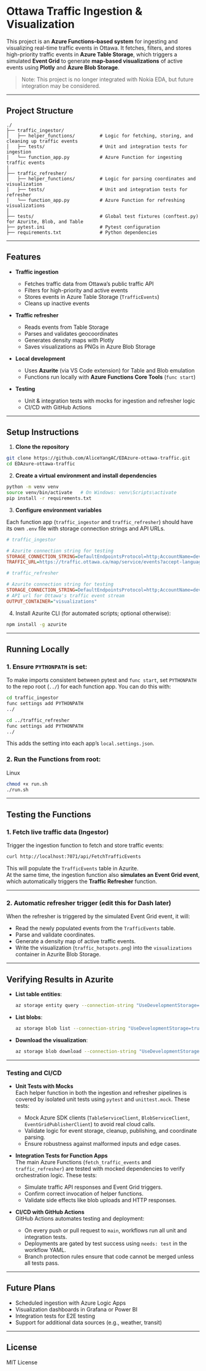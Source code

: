 # Ottawa Traffic Ingestion & Visualization

This project is an **Azure Functions–based system** for ingesting and visualizing real-time traffic events in Ottawa. It fetches, filters, and stores high-priority traffic events in **Azure Table Storage**, which triggers a simulated **Event Grid** to generate **map-based visualizations** of active events using **Plotly** and **Azure Blob Storage**.  

> Note: This project is no longer integrated with Nokia EDA, but future integration may be considered.

---

## Project Structure

```
./
├── traffic_ingestor/
│   ├── helper_functions/         # Logic for fetching, storing, and cleaning up traffic events
│   ├── tests/                    # Unit and integration tests for ingestion
│   └── function_app.py           # Azure Function for ingesting traffic events
│
├── traffic_refresher/
│   ├── helper_functions/         # Logic for parsing coordinates and visualization
│   ├── tests/                    # Unit and integration tests for refresher
│   └── function_app.py           # Azure Function for refreshing visualizations
│
├── tests/                        # Global test fixtures (conftest.py) for Azurite, Blob, and Table
├── pytest.ini                    # Pytest configuration
├── requirements.txt              # Python dependencies
```

---

## Features

- **Traffic ingestion**  
  - Fetches traffic data from Ottawa’s public traffic API  
  - Filters for high-priority and active events  
  - Stores events in Azure Table Storage (`TrafficEvents`)  
  - Cleans up inactive events  

- **Traffic refresher**  
  - Reads events from Table Storage  
  - Parses and validates geocoordinates  
  - Generates density maps with Plotly  
  - Saves visualizations as PNGs in Azure Blob Storage  

- **Local development**  
  - Uses **Azurite** (via VS Code extension) for Table and Blob emulation  
  - Functions run locally with **Azure Functions Core Tools** (`func start`)  

- **Testing**  
  - Unit & integration tests with mocks for ingestion and refresher logic  
  - CI/CD with GitHub Actions  

---

## Setup Instructions

1. **Clone the repository**

```bash
git clone https://github.com/AliceYangAC/EDAzure-ottawa-traffic.git
cd EDAzure-ottawa-traffic
```

2. **Create a virtual environment and install dependencies**

```bash
python -m venv venv
source venv/bin/activate   # On Windows: venv\Scripts\activate
pip install -r requirements.txt
```

3. **Configure environment variables**

Each function app (`traffic_ingestor` and `traffic_refresher`) should have its own `.env` file with storage connection strings and API URLs. 
```ini
# traffic_ingestor

# Azurite connection string for testing
STORAGE_CONNECTION_STRING=DefaultEndpointsProtocol=http;AccountName=devstoreaccount1;AccountKey=Eby8vdM02xNOcqFlqUwJPLlmEtlCDXJ1OUzFT50uSRZ6IFsuFq2UVErCz4I6tq/K1SZFPTOtr/KBHBeksoGMGw==;BlobEndpoint=http://127.0.0.1:10000/devstoreaccount1;QueueEndpoint=http://127.0.0.1:10001/devstoreaccount1;TableEndpoint=http://127.0.0.1:10002/devstoreaccount1;
TRAFFIC_URL=https://traffic.ottawa.ca/map/service/events?accept-language=en
```

```ini
# traffic_refresher

# Azurite connection string for testing
STORAGE_CONNECTION_STRING=DefaultEndpointsProtocol=http;AccountName=devstoreaccount1;AccountKey=Eby8vdM02xNOcqFlqUwJPLlmEtlCDXJ1OUzFT50uSRZ6IFsuFq2UVErCz4I6tq/K1SZFPTOtr/KBHBeksoGMGw==;BlobEndpoint=http://127.0.0.1:10000/devstoreaccount1;QueueEndpoint=http://127.0.0.1:10001/devstoreaccount1;TableEndpoint=http://127.0.0.1:10002/devstoreaccount1;
# API url for Ottawa's traffic event stream
OUTPUT_CONTAINER="visualizations"
```

4. Install Azurite CLI (for automated scripts; optional otherwise):
``` bash
npm install -g azurite
```

---

## Running Locally

### 1. Ensure `PYTHONPATH` is set:
To make imports consistent between pytest and `func start`, set `PYTHONPATH` to the repo root (`../`) for each function app. You can do this with:
```bash
cd traffic_ingestor
func settings add PYTHONPATH 
../

cd ../traffic_refresher
func settings add PYTHONPATH 
../
```

This adds the setting into each app’s `local.settings.json`.

### 2. Run the Functions from root:
Linux
```bash
chmod +x run.sh
./run.sh
```
---

## Testing the Functions

### 1. Fetch live traffic data (Ingestor)
Trigger the ingestion function to fetch and store traffic events:

```bash
curl http://localhost:7071/api/FetchTrafficEvents
```

This will populate the `TrafficEvents` table in Azurite.  
At the same time, the ingestion function also **simulates an Event Grid event**, which automatically triggers the **Traffic Refresher** function.

---

### 2. Automatic refresher trigger (edit this for Dash later)
When the refresher is triggered by the simulated Event Grid event, it will:
- Read the newly populated events from the `TrafficEvents` table.  
- Parse and validate coordinates.  
- Generate a density map of active traffic events.  
- Write the visualization (`traffic_hotspots.png`) into the `visualizations` container in Azurite Blob Storage.

---

## Verifying Results in Azurite

- **List table entities**:
  ```bash
  az storage entity query --connection-string "UseDevelopmentStorage=true" --table-name TrafficEvents
  ```

- **List blobs**:
  ```bash
  az storage blob list --connection-string "UseDevelopmentStorage=true" --container-name visualizations --output table
  ```

- **Download the visualization**:
  ```bash
  az storage blob download --connection-string "UseDevelopmentStorage=true" --container-name visualizations --name traffic_hotspots.png --file hotspot.png
  ```

---

### **Testing and CI/CD**

- **Unit Tests with Mocks**  
  Each helper function in both the ingestion and refresher pipelines is covered by isolated unit tests using `pytest` and `unittest.mock`. These tests:
  - Mock Azure SDK clients (`TableServiceClient`, `BlobServiceClient`, `EventGridPublisherClient`) to avoid real cloud calls.
  - Validate logic for event storage, cleanup, publishing, and coordinate parsing.
  - Ensure robustness against malformed inputs and edge cases.

- **Integration Tests for Function Apps**  
  The main Azure Functions (`fetch_traffic_events` and `traffic_refresher`) are tested with mocked dependencies to verify orchestration logic. These tests:
  - Simulate traffic API responses and Event Grid triggers.
  - Confirm correct invocation of helper functions.
  - Validate side effects like blob uploads and HTTP responses.

- **CI/CD with GitHub Actions**  
  GitHub Actions automates testing and deployment:
  - On every push or pull request to `main`, workflows run all unit and integration tests.
  - Deployments are gated by test success using `needs: test` in the workflow YAML.
  - Branch protection rules ensure that code cannot be merged unless all tests pass.

---

## Future Plans

- Scheduled ingestion with Azure Logic Apps  
- Visualization dashboards in Grafana or Power BI  
- Integration tests for E2E testing  
- Support for additional data sources (e.g., weather, transit)  

---

## License

MIT License
